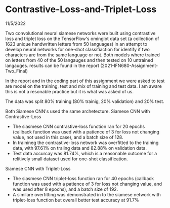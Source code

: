 # Contrastive-Loss-and-Triplet-Loss

11/5/2022

Two convolutional neural siamese networks were built using contrastive loss and triplet loss on the TensorFlow's ominglot data set (a collection of 1623 unique handwritten letters from 50 languages) in an attempt to develop neural networks for one-shot classifiaction for identify if two characters are from the same language or not. Both models where trained on letters from 40 of the 50 langauges and then tested on 10 untrained langauges. 
results can be found in the report (2021-IFN680-Assignment-Two_Final)

In the report and in the coding part of this assignment we were asked to test are model on the training, test and mix of training and test data. I am aware this is not a resonable practice but it is what was asked of us.

The data was split 80% training (80% trainig, 20% validation) and 20% test.

Both Siamese CNN's used the same archetecture.
Siamese CNN with Contrastive-Loss
  - The siasmese CNN contrastive-loss function ran for 20 epochs (callback function was used with a patience of 3 for loss not changing value, not used in     this case), and a batch size of 128. 
  - In trainineg the contrastive-loss network was overfitted to the training data, with 97.61% on traiing data and 82.88% on validation data.
  - Test data accurcay was 81.74%, which is a reasonable outcome for a relitively small dataset used for one-shot classification. 

Siamese CNN with Triplet-Loss
  - The siasmese CNN triplet-loss function ran for 40 epochs (callback function was used with a patience of 3 for loss not changing value, and was used after 8 epochs), and a batch size of 192. 
  - A similare overfitting was demonstrated in to the siamese network with triplet-loss function but overall better test accuracy at 91.7%

